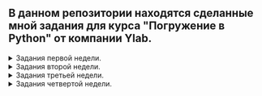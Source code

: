 ## В данном репозитории находятся сделанные мной задания для курса "Погружение в Python" от компании Ylab.

<details>    
<summary>Задания первой недели.</summary>

### Задача №1. <br> 
Написать метод domain_name, который вернет домен из url адреса.<br>
Примеры:
``` 
    assert domain_name("http://google.com") == "google"
    assert domain_name("http://google.co.jp") == "google"
    assert domain_name("www.xakep.ru") == "xakep"
    assert domain_name("https://youtube.com") == "youtube"
```
### Задача № 2. <br>
Написать метод int32_to_ip, который принимает на вход 32-битное целое число (integer)
и возвращает строковое представление его в виде IPv4-адреса. <br>
Примеры:
```
    assert int32_to_ip(2154959208) == "128.114.17.104"
    assert int32_to_ip(0) == "0.0.0.0"
    assert int32_to_ip(2149583361) == "128.32.10.1"
```
### Задача № 3. <br>
Написать метод zeros, который принимает на вход целое число (integer)
и возвращает количество конечных нулей в факториале (N! = 1 * 2 * 3 * ... * N) заданного числа<br>
Примеры:
```
    assert zeros(0) == 0
    assert zeros(6) == 1
    assert zeros(30) == 7
```
### Задача № 4. <br>
Написать метод bananas, который принимает на вход строку
и возвращает количество слов «banana» в строке. <br>
Примеры:
```
    assert bananas("banann") == set()
    assert bananas("banana") == {"banana"}
    assert bananas("bbananana") == {"b-an--ana", "-banana--", "-b--anana", "b-a--nana", "-banan--a",
                         "b-ana--na", "b---anana", "-bana--na", "-ba--nana", "b-anan--a",
                         "-ban--ana", "b-anana--"}
    assert bananas("bananaaa") == {"banan-a-", "banana--", "banan--a"}
    assert bananas("bananana") == {"ban--ana", "ba--nana", "bana--na", "b--anana", "banana--", "banan--a"}
```
### Задача №5. <br>
Написать метод count_find_num, который принимает
на вход список простых множителей (primesL) и целое число, предел (limit),
после чего попробуйте сгенерировать по порядку все числа. Меньшие значения предела, 
которые имеют все и только простые множители простых чисел primesL.<br>
Примеры:
```angular2html
    primesL = [2, 3]
    limit = 200
    assert count_find_num(primesL, limit) == [13, 192]
    
    primesL = [2, 5]
    limit = 200
    assert count_find_num(primesL, limit) == [8, 200]
    
    primesL = [2, 3, 5]
    limit = 500
    assert count_find_num(primesL, limit) == [12, 480]
    
    primesL = [2, 3, 5]
    limit = 1000
    assert count_find_num(primesL, limit) == [19, 960]
    
    primesL = [2, 3, 47]
    limit = 200
    assert count_find_num(primesL, limit) == []
```
</details>

<details>
    <summary> Задания второй недели.</summary>

### Задача:<br>
Разработать программу для вычисления кратчайшего пути для почтальона.<br>
#### Описание:<br>
Почтальон выходит из почтового отделения, объезжает всех адресатов один раз 
для вручения посылки и возвращается в почтовое отделение.
Необходимо найти кратчайший маршрут для почтальона.<br>
#### Координаты точек:<br>
1. Почтовое отделение – (0, 2)
2. Ул. Грибоедова, 104/25 – (2, 5)
3. Ул. Бейкер стрит, 221б – (5, 2)
4. Ул. Большая Садовая, 302-бис – (6, 6)
5. Вечнозелёная Аллея, 742 – (8, 3)<br>

#### Требования к выходным данным<br>
Результат выполнения программы должен содержать последовательность точек,
которые составляют самый короткий из маршрутов с выводом промежуточных расстояний для
каждой точки (от начала до текущей точки) и общей длины маршрута.<br>
Пример результата работы программы.
``` 
(0, 1) -> (1, 4)[3.1622776601683795] -> (4, 1)[7.404918347287664] -> (5, 5)[11.528023972905324] -> (7, 2)[15.133575248369313] -> (0, 1)[22.204643060234787] = 22.204643060234787
```
Координаты точек, следующие друг за другом, показывают найденный кратчайший путь с
указанием промежуточной длины пути у каждой следующей точки. Полная продолжительность всего
маршрута указана после символа равенства.
</details> 

<details>
    <summary> Задания третьей недели.</summary>

### Задача №1.<br>
Напишите функцию-декоратор, которая сохранит (закэширует) значение декорируемой функции multiplier
(Чистая функция). Если декорируемая функция будет вызвана повторно с теми же параметрами — декоратор 
должен вернуть сохранённый результат, не выполняя функцию.<br>
В качестве структуры для кэша, можете использовать словарь в Python.<br>

### Задача №2.<br>
Надо написать декоратор для повторного выполнения декорируемой функции через некоторое время.
Использует наивный экспоненциальный рост времени повтора (factor) до граничного времени ожидания
(border_sleep_time).<br>

**В качестве параметров декоратор будет получать**:<br>
1. call_count - число, описывающее кол-во раз запуска функций;
2. start_sleep_time - начальное время повтора;
3. factor - во сколько раз нужно увеличить время ожидания;
4. border_sleep_time - граничное время ожидания.<br>

**Формула**:

t = start_sleep_time * 2^(n) if t < border_sleep_time
t = border_sleep_time if t >= border_sleep_time<br>
**Ожидаемый результат**:<br>
``` 
Кол-во запусков = call_count (допустим 3)
Начало работы
Запуск номер 1. Ожидание: t секунд. Результат декорируемой функций = func_result.
Запуск номер 2. Ожидание: t секунд. Результат декорируемой функций = func_result.
...
Конец работы
```
### Задача №3.
Сделать рефакторинг кода в соответствии с SOLID принципами. Исходный код лежит в папке **'not_solid_code'**, 
отрефакторенный в **'solid_code'**

### Задача №4.
Надо написать класс CyclicIterator.
Итератор должен итерироваться по итерируемому объекту (list, tuple, set, range, Range2, и т. д.),
и когда достигнет последнего элемента, начинать сначала.

### Задача №5.
У каждого фильма есть расписание, по каким дням он идёт в кинотеатрах.
Для эффективности дни проката хранятся периодами дат.
Например, прокат фильма проходит с 1 по 7 января, а потом показ возобновляется с 15 января по 7 февраля:<br>
```
[
  (datetime(2020, 1, 1), datetime(2020, 1, 7)),
  (datetime(2020, 1, 15), datetime(2020, 2, 7))
]
```
Вам дан class Movie. Реализуйте у него метод schedule. Он будет генерировать дни, в которые показывают фильм.<br>
```angular2html
from dataclasses import dataclass
from datetime import datetime
from typing import Generator, List, Tuple


@dataclass
class Movie:
    title: str
    dates: List[Tuple[datetime, datetime]]

    def schedule(self) -> Generator[datetime, None, None]:
        return []


m = Movie('sw', [
  (datetime(2020, 1, 1), datetime(2020, 1, 7)),
  (datetime(2020, 1, 15), datetime(2020, 2, 7))
])

for d in m.schedule():
    print(d)
```
#### Для проверки.<br> 
<details>
<summary>Ожидаемый вывод программы:</summary>

```angular2html
2020-01-01 00:00:00
2020-01-02 00:00:00
2020-01-03 00:00:00
2020-01-04 00:00:00
2020-01-05 00:00:00
2020-01-06 00:00:00
2020-01-07 00:00:00
2020-01-15 00:00:00
2020-01-16 00:00:00
2020-01-17 00:00:00
2020-01-18 00:00:00
2020-01-19 00:00:00
2020-01-20 00:00:00
2020-01-21 00:00:00
2020-01-22 00:00:00
2020-01-23 00:00:00
2020-01-24 00:00:00
2020-01-25 00:00:00
2020-01-26 00:00:00
2020-01-27 00:00:00
2020-01-28 00:00:00
2020-01-29 00:00:00
2020-01-30 00:00:00
2020-01-31 00:00:00
2020-02-01 00:00:00
2020-02-02 00:00:00
2020-02-03 00:00:00
2020-02-04 00:00:00
2020-02-05 00:00:00
2020-02-06 00:00:00
2020-02-07 00:00:00
```
</details>

</details>

<details>
    <summary> Задания четвертой недели.</summary>
Написать логику для сервиса создания и получения постов, а также логику для сервиса авторизации на основе 
JWT-токенов
</details>


